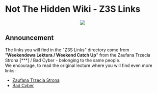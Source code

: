 # Not The Hidden Wiki - Z3S Links

<p align="center">
  <img src="https://raw.githubusercontent.com/notthehiddenwiki/NTHW/nthw/.github/companies/Z3S/z3s.png">
</p>

## Announcement

The links you will find in the "Z3S Links" directory come from "**Weekendowa Lektura / Weekend Catch Up**" from the Zaufana Trzecia Strona [***] / Bad Cyber - belonging to the same people.
<br>We encourage, to read the original lecture where you will find even more links:

* [Zaufana Trzecia Strona](https://zaufanatrzeciastrona.pl/post/tag/weekendowa-lektura/)
* [Bad Cyber](https://badcyber.com/)